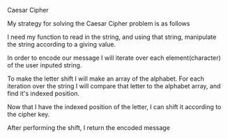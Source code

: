 Caesar Cipher

My strategy for solving the Caesar Cipher problem is as follows

I need my function to read in the string, and using that string, manipulate
the string according to a giving value.

In order to encode our message I will iterate over each element(character) of
the user inputed string.

To make the letter shift I will make an array of the alphabet. For each iteration
over the string I will compare that letter to the alphabet array, and find it's
indexed position.

Now that I have the indexed position of the letter, I can shift it according to
the cipher key.

After performing the shift, I return the encoded message 
